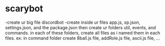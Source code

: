 # scarybot
-create ur big file discordbot 
-create inside ur files app.js, xp.json, settings.json, and the package.json then create ur folders util, events, and commands.
in each of these folders, create all files as i named them in each files.
ex: in command folder create 8ball.js file, addRole.js file, ascii.js file, ...
